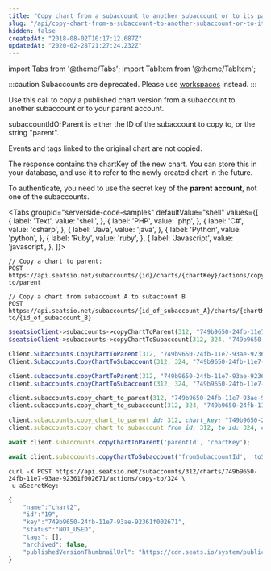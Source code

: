 ```yaml
---
title: "Copy chart from a subaccount to another subaccount or to its parent"
slug: "/api/copy-chart-from-a-subaccount-to-another-subaccount-or-to-its-parent"
hidden: false
createdAt: "2018-08-02T10:17:12.687Z"
updatedAt: "2020-02-28T21:27:24.232Z"
---
```


import Tabs from '@theme/Tabs';
import TabItem from '@theme/TabItem';


:::caution 
Subaccounts are deprecated. Please use [workspaces](/docs/api/workspaces) instead.
:::

Use this call to copy a published chart version from a subaccount to another subaccount or to your parent account.

subaccountIdOrParent is either the ID of the subaccount to copy to, or the string "parent".

Events and tags linked to the original chart are not copied.

The response contains the chartKey of the new chart. You can store this in your database, and use it to refer to the newly created chart in the future.

To authenticate, you need to use the secret key of the **parent account**, not one of the subaccounts. 



<Tabs 
  groupId="serverside-code-samples"
  defaultValue="shell"
  values={[
{ label: 'Text', value: 'shell', },
{ label: 'PHP', value: 'php', },
{ label: 'C#', value: 'csharp', },
{ label: 'Java', value: 'java', },
{ label: 'Python', value: 'python', },
{ label: 'Ruby', value: 'ruby', },
{ label: 'Javascript', value: 'javascript', },
]}>
<TabItem value='shell'>

```shell
// Copy a chart to parent: 
POST https://api.seatsio.net/subaccounts/{id}/charts/{chartKey}/actions/copy-to/parent

// Copy a chart from subaccount A to subaccount B
POST https://api.seatsio.net/subaccounts/{id_of_subaccount_A}/charts/{chartKey}/actions/copy-to/{id_of_subaccount_B}
```

</TabItem>
<TabItem value='php'>

```php
$seatsioClient->subaccounts->copyChartToParent(312, "749b9650-24fb-11e7-93ae-92361f002671");
$seatsioClient->subaccounts->copyChartToSubaccount(312, 324, "749b9650-24fb-11e7-93ae-92361f002671");
```

</TabItem>
<TabItem value='csharp'>

```csharp
Client.Subaccounts.CopyChartToParent(312, "749b9650-24fb-11e7-93ae-92361f002671");
Client.Subaccounts.CopyChartToSubaccount(312, 324, "749b9650-24fb-11e7-93ae-92361f002671");
```

</TabItem>
<TabItem value='java'>

```java
client.subaccounts.copyChartToParent(312, "749b9650-24fb-11e7-93ae-92361f002671");
client.subaccounts.copyChartToSubaccount(312, 324, "749b9650-24fb-11e7-93ae-92361f002671");
```

</TabItem>
<TabItem value='python'>

```python
client.subaccounts.copy_chart_to_parent(312, "749b9650-24fb-11e7-93ae-92361f002671")
client.subaccounts.copy_chart_to_subaccount(312, 324, "749b9650-24fb-11e7-93ae-92361f002671")
```

</TabItem>
<TabItem value='ruby'>

```ruby
client.subaccounts.copy_chart_to_parent id: 312, chart_key: "749b9650-24fb-11e7-93ae-92361f002671"
client.subaccounts.copy_chart_to_subaccount from_id: 312, to_id: 324, chart_key: "749b9650-24fb-11e7-93ae-92361f002671"
```

</TabItem>
<TabItem value='javascript'>

```javascript
await client.subaccounts.copyChartToParent('parentId', 'chartKey');

await client.subaccounts.copyChartToSubaccount('fromSubaccountId', 'toSubaccountId', 'chartKey');
```

</TabItem>
</Tabs>





```shell
curl -X POST https://api.seatsio.net/subaccounts/312/charts/749b9650-24fb-11e7-93ae-92361f002671/actions/copy-to/324 \
-u aSecretKey:
```



```javascript
{
    "name":"chart2",
    "id":"19",
    "key":"749b9650-24fb-11e7-93ae-92361f002671",
    "status":"NOT_USED",
    "tags": [],
    "archived": false,
    "publishedVersionThumbnailUrl": "https://cdn.seats.io/system/public/.../published/.../thumbnail"
}
```

